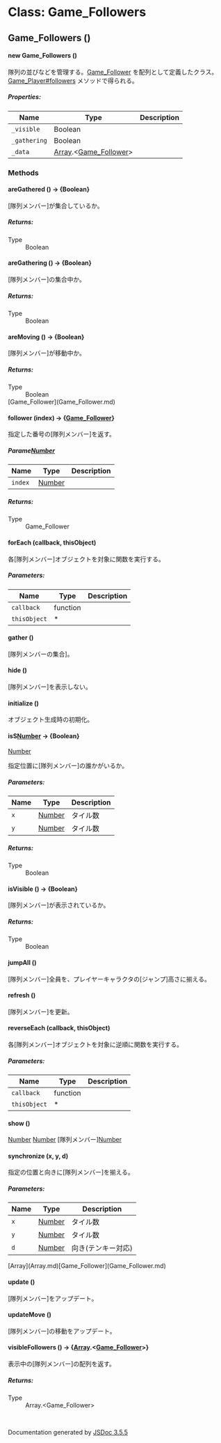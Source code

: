 # Class: Game_Followers

## Game_Followers ()

#### new Game_Followers ()

 隊列の並びなどを管理する。[Game_Follower](Game_Follower.md) を配列として定義したクラス。 [Game_Player#followers](Game_Player.html#followers) メソッドで得られる。

##### Properties:

| Name | Type | Description |
| --- | --- | --- |
| `_visible` | Boolean |  |
| `_gathering` | Boolean |  |
| `_data` | [Array](Array.md).<[Game_Follower](Game_Follower.md)> |  |

<dl>
</dl>

### Methods

#### areGathered () → {Boolean}


[隊列メンバー]が集合しているか。
<dl>
</dl>

##### Returns:

<dl>
                <dt> Type </dt>
                <dd>
                    <span>Boolean</span>
                </dd>
            </dl>

#### areGathering () → {Boolean}


[隊列メンバー]の集合中か。
<dl>
</dl>

##### Returns:

<dl>
                <dt> Type </dt>
                <dd>
                    <span>Boolean</span>
                </dd>
            </dl>

#### areMoving () → {Boolean}


[隊列メンバー]が移動中か。
<dl>
</dl>

##### Returns:

<dl>
                <dt> Type </dt>
                <dd>
                    <span>Boolean</span>
                </dd>[Game_Follower](Game_Follower.md)
            </dl>

#### follower (index) → {[Game_Follower](Game_Follower.md)}


 指定した番号の[隊列メンバー]を返す。

##### Parame[Number](Number.md)

| Name | Type | Description |
| --- | --- | --- |
| `index` | [Number](Number.md) |  |

<dl>
</dl>

##### Returns:

<dl>
                <dt> Type </dt>
                <dd>
                    <span><a>Game_Follower</a></span>
                </dd>
            </dl>

#### forEach (callback, thisObject)


 各[隊列メンバー]オブジェクトを対象に関数を実行する。

##### Parameters:

| Name | Type | Description |
| --- | --- | --- |
| `callback` | function |  |
| `thisObject` | * |  |

<dl>
</dl>

#### gather ()


[隊列メンバーの集合]。
<dl>
</dl>

#### hide ()


[隊列メンバー]を表示しない。
<dl>
</dl>

#### initialize ()


 オブジェクト生成時の初期化。
<dl>
</dl>

#### isS[Number](Number.md) → {Boolean}
[Number](Number.md)

 指定位置に[隊列メンバー]の誰かがいるか。

##### Parameters:

| Name | Type | Description |
| --- | --- | --- |
| `x` | [Number](Number.md) |  タイル数 |
| `y` | [Number](Number.md) |  タイル数 |

<dl>
</dl>

##### Returns:

<dl>
                <dt> Type </dt>
                <dd>
                    <span>Boolean</span>
                </dd>
            </dl>

#### isVisible () → {Boolean}


[隊列メンバー]が表示されているか。
<dl>
</dl>

##### Returns:

<dl>
                <dt> Type </dt>
                <dd>
                    <span>Boolean</span>
                </dd>
            </dl>

#### jumpAll ()


[隊列メンバー]全員を、プレイヤーキャラクタの[ジャンプ]高さに揃える。
<dl>
</dl>

#### refresh ()


[隊列メンバー]を更新。
<dl>
</dl>

#### reverseEach (callback, thisObject)


 各[隊列メンバー]オブジェクトを対象に逆順に関数を実行する。

##### Parameters:

| Name | Type | Description |
| --- | --- | --- |
| `callback` | function |  |
| `thisObject` | * |  |

<dl>
</dl>

#### show ()
[Number](Number.md)
[Number](Number.md)
[隊列メンバー][Number](Number.md)
<dl>
</dl>

#### synchronize (x, y, d)


 指定の位置と向きに[隊列メンバー]を揃える。

##### Parameters:

| Name | Type | Description |
| --- | --- | --- |
| `x` | [Number](Number.md) |  タイル数 |
| `y` | [Number](Number.md) |  タイル数 |
| `d` | [Number](Number.md) |  向き(テンキー対応) |

<dl>[Array](Array.md)[Game_Follower](Game_Follower.md)
</dl>

#### update ()


[隊列メンバー]をアップデート。
<dl>
</dl>

#### updateMove ()


[隊列メンバー]の移動をアップデート。
<dl>
</dl>

#### visibleFollowers () → {[Array](Array.md).<[Game_Follower](Game_Follower.md)>}


 表示中の[隊列メンバー]の配列を返す。
<dl>
</dl>

##### Returns:

<dl>
                <dt> Type </dt>
                <dd>
                    <span><a>Array</a>.&lt;<a>Game_Follower</a>&gt;</span>
                </dd>
            </dl>


 <br>

  Documentation generated by [JSDoc 3.5.5](https://github.com/jsdoc3/jsdoc)
